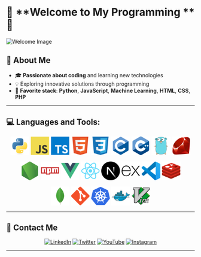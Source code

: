 # 🌟 **Welcome to My Programming ** 🌟

![Welcome Image](https://img2.pic.in.th/pic/c9dd0f2cdbd11e5960c3c1dc37949075.jpg)


## 🚀 **About Me**
- 🎓 **Passionate about coding** and learning new technologies
- 💡 Exploring innovative solutions through programming
- 🧠 **Favorite stack**: **Python**, **JavaScript**, **Machine Learning**, **HTML**, **CSS**, **PHP**

---

## 💻 **Languages and Tools:**
<p align="center">
  <img src="https://raw.githubusercontent.com/devicons/devicon/master/icons/python/python-original.svg" alt="python" width="50" height="50"/>
  <img src="https://raw.githubusercontent.com/devicons/devicon/master/icons/javascript/javascript-original.svg" alt="javascript" width="50" height="50"/>
  <img src="https://raw.githubusercontent.com/devicons/devicon/master/icons/typescript/typescript-original.svg" alt="typescript" width="50" height="50"/>
  <img src="https://raw.githubusercontent.com/devicons/devicon/master/icons/html5/html5-original.svg" alt="html5" width="50" height="50"/>
  <img src="https://raw.githubusercontent.com/devicons/devicon/master/icons/css3/css3-original.svg" alt="css3" width="50" height="50"/>
  <img src="https://raw.githubusercontent.com/devicons/devicon/master/icons/c/c-original.svg" alt="c" width="50" height="50"/>
  <img src="https://raw.githubusercontent.com/devicons/devicon/master/icons/cplusplus/cplusplus-original.svg" alt="cplusplus" width="50" height="50"/>
  <img src="https://raw.githubusercontent.com/devicons/devicon/master/icons/go/go-original.svg" alt="go" width="50" height="50"/>
  <img src="https://raw.githubusercontent.com/devicons/devicon/master/icons/ruby/ruby-original.svg" alt="ruby" width="50" height="50"/>
</p>

<p align="center">
  <img src="https://raw.githubusercontent.com/devicons/devicon/master/icons/nodejs/nodejs-original.svg" alt="nodejs" width="50" height="50"/>
  <img src="https://raw.githubusercontent.com/devicons/devicon/master/icons/npm/npm-original-wordmark.svg" alt="npm" width="50" height="50"/>
  <img src="https://raw.githubusercontent.com/devicons/devicon/master/icons/vuejs/vuejs-original.svg" alt="vuejs" width="50" height="50"/>
  <img src="https://raw.githubusercontent.com/devicons/devicon/master/icons/react/react-original.svg" alt="react" width="50" height="50"/>
  <img src="https://raw.githubusercontent.com/devicons/devicon/master/icons/nextjs/nextjs-original.svg" alt="nextjs" width="50" height="50"/>
  <img src="https://raw.githubusercontent.com/devicons/devicon/master/icons/express/express-original.svg" alt="express" width="50" height="50"/>
  <img src="https://raw.githubusercontent.com/devicons/devicon/master/icons/vscode/vscode-original.svg" alt="vscode" width="50" height="50"/>
  <img src="https://raw.githubusercontent.com/devicons/devicon/master/icons/redis/redis-original.svg" alt="redis" width="50" height="50"/>
</p>

<p align="center">
  <img src="https://raw.githubusercontent.com/devicons/devicon/master/icons/mongodb/mongodb-original.svg" alt="mongodb" width="50" height="50"/>
  <img src="https://raw.githubusercontent.com/devicons/devicon/master/icons/git/git-original.svg" alt="git" width="50" height="50"/>
  <img src="https://raw.githubusercontent.com/devicons/devicon/master/icons/kubernetes/kubernetes-plain.svg" alt="kubernetes" width="50" height="50"/>
  <img src="https://raw.githubusercontent.com/devicons/devicon/master/icons/docker/docker-original.svg" alt="docker" width="50" height="50"/>
  <img src="https://raw.githubusercontent.com/devicons/devicon/master/icons/vim/vim-original.svg" alt="vim" width="50" height="50"/>
</p>

---

## 📱 **Contact Me**
<p align="center">
  <a href="https://www.linkedin.com/in/patcharapon-yoriya-153459357/"><img src="https://img.shields.io/badge/LinkedIn-0077B5?style=for-the-badge&logo=linkedin&logoColor=white" alt="LinkedIn"/></a>
  <a href="https://twitter.com/yourusername"><img src="https://img.shields.io/badge/Twitter-1DA1F2?style=for-the-badge&logo=twitter&logoColor=white" alt="Twitter"/></a>
  <a href="https://www.youtube.com/@bestpj6139"><img src="https://img.shields.io/badge/YouTube-FF0000?style=for-the-badge&logo=youtube&logoColor=white" alt="YouTube"/></a>
  <a href="https://www.instagram.com/_imbstt.p/"><img src="https://img.shields.io/badge/Instagram-E4405F?style=for-the-badge&logo=instagram&logoColor=white" alt="Instagram"/></a>
</p>

---
